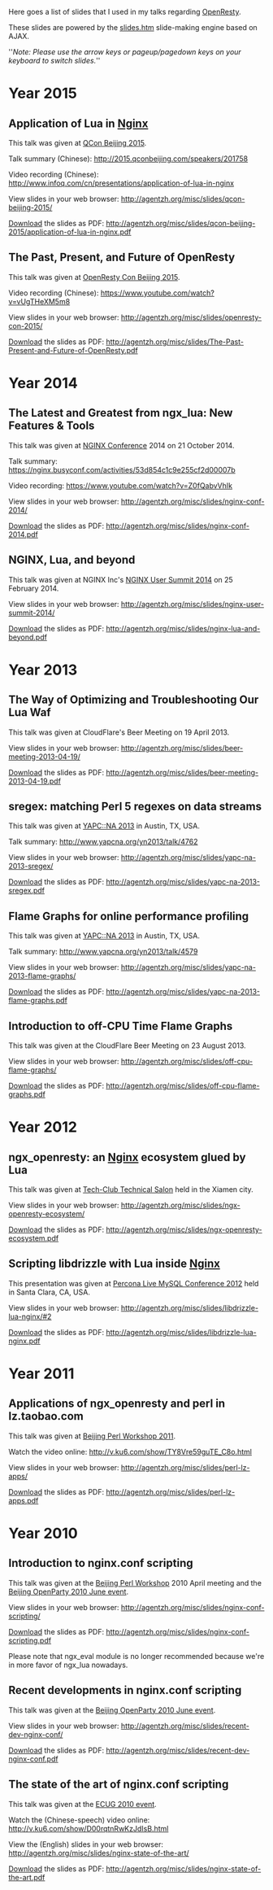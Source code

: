 <!---
    @title         Presentations
    @creator       Yichun Zhang
    @created       2011-06-24 10:28 GMT
    @modifier      Yichun Zhang
    @modifier_link yichun-zhang
    @modified      2016-03-08 22:47 GMT
    @changes       32
--->

Here goes a list of slides that I used in my talks regarding [OpenResty](openresty.html).

These slides are powered by the [slides.htm](https://github.com/kindy61/slides.htm) slide-making
engine based on AJAX.

''*Note: Please use the arrow keys or pageup/pagedown keys on your keyboard to switch slides.*''

#  Year 2015

##  Application of Lua in [Nginx](nginx.html)
This talk was given at [QCon Beijing 2015](http://2015.qconbeijing.com/).

Talk summary (Chinese): http://2015.qconbeijing.com/speakers/201758

Video recording (Chinese): http://www.infoq.com/cn/presentations/application-of-lua-in-nginx

View slides in your web browser: http://agentzh.org/misc/slides/qcon-beijing-2015/

[Download](download.html) the slides as PDF: http://agentzh.org/misc/slides/qcon-beijing-2015/application-of-lua-in-nginx.pdf


##  The Past, Present, and Future of OpenResty
This talk was given at [OpenResty Con Beijing 2015](http://iresty.com/).

Video recording (Chinese): https://www.youtube.com/watch?v=vUgTHeXM5m8

View slides in your web browser: http://agentzh.org/misc/slides/openresty-con-2015/

[Download](download.html) the slides as PDF: http://agentzh.org/misc/slides/The-Past-Present-and-Future-of-OpenResty.pdf


#  Year 2014

##  The Latest and Greatest from ngx_lua: New Features & Tools
This talk was given at [NGINX Conference](http://nginx.com/nginxconf/) 2014
on 21 October 2014.

Talk summary: https://nginx.busyconf.com/activities/53d854c1c9e255cf2d00007b

Video recording: https://www.youtube.com/watch?v=Z0fQabvVhIk

View slides in your web browser: http://agentzh.org/misc/slides/nginx-conf-2014/

[Download](download.html) the slides as PDF: http://agentzh.org/misc/slides/nginx-conf-2014.pdf


##  NGINX, Lua, and beyond
This talk was given at NGINX Inc's [NGINX User Summit 2014](https://www.eventbrite.com/e/nginx-user-summit-and-training-tickets-10393173261) on 25
February 2014.

View slides in your web browser: http://agentzh.org/misc/slides/nginx-user-summit-2014/

[Download](download.html) the slides as PDF: http://agentzh.org/misc/slides/nginx-lua-and-beyond.pdf


#  Year 2013

##  The Way of Optimizing and Troubleshooting Our Lua Waf
This talk was given at CloudFlare's Beer Meeting on 19 April 2013.

View slides in your web browser: http://agentzh.org/misc/slides/beer-meeting-2013-04-19/

[Download](download.html) the slides as PDF: http://agentzh.org/misc/slides/beer-meeting-2013-04-19.pdf


##  sregex: matching Perl 5 regexes on data streams
This talk was given at [YAPC::NA 2013](http://www.yapcna.org/yn2013/) in Austin,
TX, USA.

Talk summary: http://www.yapcna.org/yn2013/talk/4762

View slides in your web browser: http://agentzh.org/misc/slides/yapc-na-2013-sregex/

[Download](download.html) the slides as PDF: http://agentzh.org/misc/slides/yapc-na-2013-sregex.pdf


##  Flame Graphs for online performance profiling
This talk was given at [YAPC::NA 2013](http://www.yapcna.org/yn2013/) in Austin,
TX, USA.

Talk summary: http://www.yapcna.org/yn2013/talk/4579

View slides in your web browser: http://agentzh.org/misc/slides/yapc-na-2013-flame-graphs/

[Download](download.html) the slides as PDF: http://agentzh.org/misc/slides/yapc-na-2013-flame-graphs.pdf


##  Introduction to off-CPU Time Flame Graphs
This talk was given at the CloudFlare Beer Meeting on 23 August 2013.

View slides in your web browser: http://agentzh.org/misc/slides/off-cpu-flame-graphs/

[Download](download.html) the slides as PDF: http://agentzh.org/misc/slides/off-cpu-flame-graphs.pdf


#  Year 2012

##  ngx_openresty: an [Nginx](nginx.html) ecosystem glued by Lua
This talk was given at [Tech-Club Technical Salon](http://event.weibo.com/351359) held
in the Xiamen city.

View slides in your web browser: http://agentzh.org/misc/slides/ngx-openresty-ecosystem/

[Download](download.html) the slides as PDF: http://agentzh.org/misc/slides/ngx-openresty-ecosystem.pdf


##  Scripting libdrizzle with Lua inside [Nginx](nginx.html)
This presentation was given at [Percona Live MySQL Conference 2012](http://www.percona.com/live/mysql-conference-2012/sessions/scripting-mysql-lua-and-libdrizzle-inside-nginx) held
in Santa Clara, CA, USA.

View slides in your web browser: http://agentzh.org/misc/slides/libdrizzle-lua-nginx/#2

[Download](download.html) the slides as PDF: http://agentzh.org/misc/slides/libdrizzle-lua-nginx.pdf


#  Year 2011

##  Applications of ngx_openresty and perl in lz.taobao.com

This talk was given at [Beijing Perl Workshop 2011](http://conference.perlchina.org/bjpw2011/talks).

Watch the video online: http://v.ku6.com/show/TY8Vre59guTE_C8o.html

View slides in your web browser: http://agentzh.org/misc/slides/perl-lz-apps/

[Download](download.html) the slides as PDF: http://agentzh.org/misc/slides/perl-lz-apps.pdf


#  Year 2010

##  Introduction to nginx.conf scripting
This talk was given at the [Beijing Perl Workshop](http://conference.perlchina.org) 2010
April meeting and the [Beijing OpenParty 2010 June event](http://www.beijing-open-party.org/event/2).

View slides in your web browser: http://agentzh.org/misc/slides/nginx-conf-scripting/

[Download](download.html) the slides as PDF: http://agentzh.org/misc/slides/nginx-conf-scripting.pdf

Please note that ngx_eval module is no longer recommended because we're in more favor of ngx_lua
nowadays.


##  Recent developments in nginx.conf scripting
This talk was given at the [Beijing OpenParty 2010 June event](http://www.beijing-open-party.org/event/2).

View slides in your web browser: http://agentzh.org/misc/slides/recent-dev-nginx-conf/

[Download](download.html) the slides as PDF: http://agentzh.org/misc/slides/recent-dev-nginx-conf.pdf


##  The state of the art of nginx.conf scripting
This talk was given at the [ECUG 2010 event](http://agentzh.org/misc/slides/nginx-state-of-the-art/).

Watch the (Chinese-speech) video online: http://v.ku6.com/show/D00rqtnRwKzJdIsB.html

View the (English) slides in your web browser: http://agentzh.org/misc/slides/nginx-state-of-the-art/

[Download](download.html) the slides as PDF: http://agentzh.org/misc/slides/nginx-state-of-the-art.pdf
